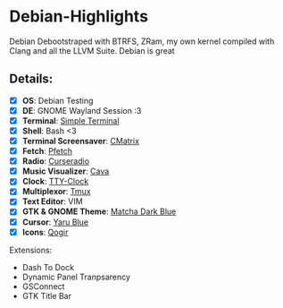 # Debian-Highlights

Debian Debootstraped with BTRFS, ZRam, my own kernel compiled with Clang and all the LLVM Suite. Debian is great

## Details:

- [X] **OS**: Debian Testing
- [x] **DE**: GNOME Wayland Session :3
- [X] **Terminal**: [Simple Terminal](https://st.suckless.org/)
- [X] **Shell**: Bash <3
- [X] **Terminal Screensaver**: [CMatrix](https://github.com/abishekvashok/cmatrix)
- [X] **Fetch**: [Pfetch](https://github.com/dylanaraps/pfetch.git)
- [X] **Radio**: [Curseradio](https://github.com/chronitis/curseradio)
- [X] **Music Visualizer**: [Cava](https://github.com/karlstav/cava)
- [X] **Clock**: [TTY-Clock](https://github.com/xorg62/tty-clock)
- [X] **Multiplexor**: [Tmux](https://github.com/tmux/tmux)
- [X] **Text Editor**: VIM
- [X] **GTK & GNOME Theme**: [Matcha Dark Blue](https://github.com/vinceliuice/Matcha-gtk-theme)
- [X] **Cursor**: [Yaru Blue](https://github.com/Jannomag/Yaru-Colors)
- [X] **Icons**: [Qogir](https://github.com/vinceliuice/Qogir-icon-theme)

Extensions:

- Dash To Dock
- Dynamic Panel Tranpsarency
- GSConnect
- GTK Title Bar
